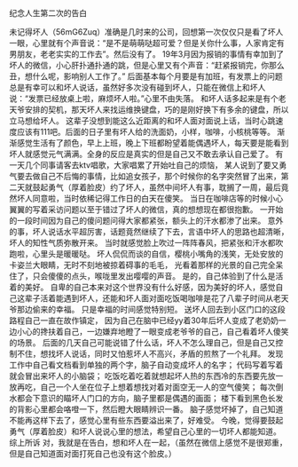 纪念人生第二次的告白

未记得坏人（56mG6Zuq）准确是几时来的公司，回想第一次仅仅只是看了坏人一眼，心里就有个声音说：“是不是萌萌哒超可爱？但是关你什么事，人家肯定有男朋友，老老实实的工作去”。然后没有了。
19年3月因为报销的事情有幸加到了坏人的微信，小心肝扑通扑通的跳，但是心里又有个声音：“赶紧报销完，你那么丑，想什么呢，影响别人工作了。”
后面基本每个月要是有加班，有发票上的问题总是有幸可以和坏人说话，虽然好多次没有碰到坏人，只能在微信上和坏人说：“发票已经放桌上啦，麻烦坏人啦。”心里不由失落。
和坏人话多起来是有个老天爷安排的契机，那天坏人来找运维换键盘，巧的是刚好换下有多余的键盘，所以立马想给坏人。
这辈子没想到能这么近距离的和坏人面对面说上话，当时心跳速度应该有111吧。后面的日子里有坏人给的洗面奶，小样，咖啡，小核桃等等。
渐渐感觉生活有了颜色，早上上班，晚上下班都盼望着能偶遇坏人，每天要是能看到坏人就感觉元气满满。全身的反应是真实的但是自己又不敢去承认自己爱了。
有一天几个同事请客去ktv唱歌，大家唱累了开始吐自己的烦恼，
某人说到了要又勇气要去做自己不后悔的事情，比如追女孩子，那个时候你的名字突然冒了出来，第二天就鼓起勇气（厚着脸皮）约了坏人，虽然中间坏人有事，耽搁了一周，最后竟然坏人同意啦，当时依稀记得工作日的白天在傻笑。
当日在咖啡店等的时候小心翼翼的写着采访问题以至于错过了坏人的微信，真的想想现在都很抱歉。
一开始的一段时间因为自己的傻问题问得大家都紧张，额头上的汗水都渗了出来。
意外的事，坏人说话水平超厉害，话题竟然继续了下去，言语中坏人的思路也超清晰，坏人的知性气质弥散开来。
当时就感觉脸上吹过一阵阵春风，把紧张和汗水都吹跑啦，心里头是暖暖哒。
坏人侃侃而谈的自信，樱桃小嘴角的浅笑，无处安放的卡姿兰大眼睛，无时不刻地被掠着碍事的毛毛，
光看着那样的光景的自己完全呆住了，只会傻傻的点头，喉咙里发出嘤嘤的声音。
是的，自己体验到了什么是活着的美好。
自卑的自己本来对这个世界没有什么好感，因为美好的坏人，感觉自己这辈子活着能遇到坏人，还能和坏人面对面吃饭喝咖啡是花了八辈子时间从老天爷那边偷来的幸福。
只是幸福的时间感觉特别短。
送坏人回去到小区门口的这段路程自己一直在故作镇定，
因为自己在脑中已经yy着30年后坏人变成了老奶奶一边小心的搀扶着自己，一边嫌弃地瞪了一眼变成老爷爷的自己，自己看着坏人傻笑的场景。
后面的几天自己可能说错了什么话，坏人不怎么理自己，但是自己又控制不住，想找坏人说话，同时又怕惹坏人不高兴，矛盾的煎熬了一个礼拜。
发现工作中自己看文档看到单独的两个字，脑子自动变成坏人的名字；
代码写着写着就会冒出来坏人的小脑袋；
吃饭吃着吃着就想起坏人热的东西冷的东西要先放一放再吃，自己一个人坐在位子上想着想找对着对面空无一人的空气傻笑；
每次倒水都会下意识的瞄坏人门口的方向，脑子里都是偶遇的画面；
楼下看到黑色长发的背影心里都会咯噔一下，然后瞪大眼睛辨识一番。
脑子感觉坏掉了，自己知道不能再这样下去了，感觉心里有些东西要溢出来了，好难受。
今晚，觉得要鼓起勇气（厚着脸皮）和坏人说说心里的想法，希望自己心里的一切坏人都能知道。
综上所诉
对，我就是在告白，想和坏人在一起，（虽然在微信上感觉不是很郑重，但是自己知道面对面打死自己也没有这个脸皮。）
